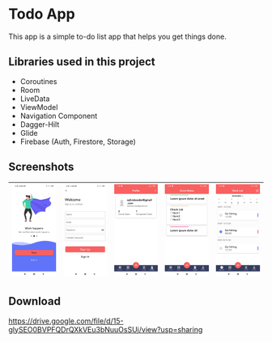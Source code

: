 # Todo App
This app is a simple to-do list app that helps you get things done.

## Libraries used in this project
* Coroutines
* Room
* LiveData
* ViewModel
* Navigation Component
* Dagger-Hilt
* Glide
* Firebase (Auth, Firestore, Storage)

## Screenshots
|![Onboarding Screen](https://github.com/suhrobcoder/Todo-App/blob/master/screenshots/onboarding.jpg) | ![Sign Up Screen](https://github.com/suhrobcoder/Todo-App/blob/master/screenshots/sign_up.jpg) | ![Profile Screen](https://github.com/suhrobcoder/Todo-App/blob/master/screenshots/profile.jpg) | ![Quick Notes Screen](https://github.com/suhrobcoder/Todo-App/blob/master/screenshots/quick_notes.jpg) | ![Tasks Screen](https://github.com/suhrobcoder/Todo-App/blob/master/screenshots/tasks.jpg)|
|---|---|---|---|---|

## Download
https://drive.google.com/file/d/15-glySEO0BVPFQDrQXkVEu3bNuuOsSUj/view?usp=sharing
